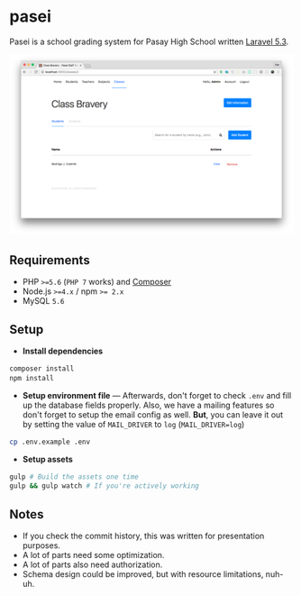 # pasei
Pasei is a school grading system for Pasay High School written [Laravel 5.3](https://laravel.com/docs/5.3).

![preview](preview.png)

## Requirements
- PHP `>=5.6` (`PHP 7` works) and [Composer](https://getcomposer.org/)
- Node.js `>=4.x` / npm `>= 2.x`
- MySQL `5.6`

## Setup
- **Install dependencies**
```bash
composer install
npm install
```

- **Setup environment file** &mdash; Afterwards, don't forget to check `.env` and fill up the database fields properly. Also, we have a mailing features so don't forget to setup the email config as well. **But**, you can leave it out by setting the value of `MAIL_DRIVER` to `log` (`MAIL_DRIVER=log`)
```bash
cp .env.example .env
```

- **Setup assets**
```bash
gulp # Build the assets one time
gulp && gulp watch # If you're actively working
```
## Notes
- If you check the commit history, this was written for presentation purposes.
- A lot of parts need some optimization.
- A lot of parts also need authorization.
- Schema design could be improved, but with resource limitations, nuh-uh.
